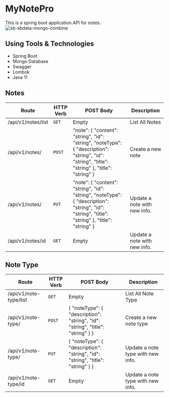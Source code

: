# MyNotePro
This is a spring boot application.API for notes.
![sb-sbdata-mongo-combine](https://user-images.githubusercontent.com/44985849/79386480-dbde4e00-7f72-11ea-816a-45e7257cd082.png)

## Using Tools & Technologies 
* Spring Boot 
* Mongo Database
* Swagger
* Lombok 
* Java 11

## Notes
| Route  | HTTP Verb  |POST Body   |Description   |
|---|---|---|---|
| /api/v1/notes/list  |`GET`   |  Empty | List All Notes    
| /api/v1/notes/  |`POST`   | "note": { "content": "string", "id": "string", "noteType": { "description": "string", "id": "string", "title": "string" }, "title": "string" }  | Create a new note  |
| /api/v1/notes/  | `PUT`  | "note": { "content": "string", "id": "string", "noteType": { "description": "string", "id": "string", "title": "string" }, "title": "string" }  | Update a note with new info.   |
| /api/v1/notes/id  | `GET`  | Empty  | Update a note with new info.   |

## Note Type
| Route  | HTTP Verb  |POST Body   |Description   |
|---|---|---|---|
| /api/v1/note-type/list  |`GET`   |  Empty | List All Note Type    |
| /api/v1/note-type/  |`POST`   |{ "noteType": { "description": "string", "id": "string", "title": "string" } }   | Create a new note type  |
| /api/v1/note-type/  | `PUT`  | { "noteType": { "description": "string", "id": "string", "title": "string" } }  | Update a note type with new info.   |
| /api/v1/note-type/id  | `GET`  | Empty  | Update a note type with new info.   |
